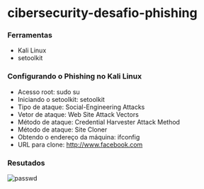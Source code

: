 # cibersecurity-desafio-phishing

### Ferramentas
- Kali Linux
- setoolkit

### Configurando o Phishing no Kali Linux
- Acesso root: sudo su
- Iniciando o setoolkit: setoolkit
- Tipo de ataque: Social-Engineering Attacks
- Vetor de ataque: Web Site Attack Vectors
- Método de ataque: Credential Harvester Attack Method 
- Método de ataque: Site Cloner
- Obtendo o endereço da máquina: ifconfig
- URL para clone: http://www.facebook.com

### Resutados


![passwd](https://github.com/user-attachments/assets/09df9564-1f7a-4ea9-a3ac-0b3acca73812)
